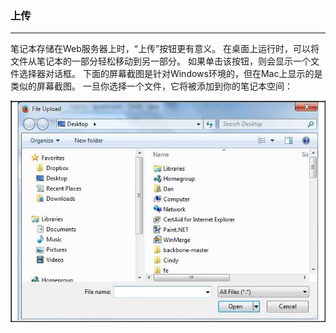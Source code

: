 ### 上传
****
笔记本存储在Web服务器上时，“上传”按钮更有意义。 在桌面上运行时，可以将文件从笔记本的一部分轻松移动到另一部分。 如果单击该按钮，则会显示一个文件选择器对话框。 下面的屏幕截图是针对Windows环境的，但在Mac上显示的是类似的屏幕截图。 一旦你选择一个文件，它将被添加到你的笔记本空间：


![](/assets/22.jpg)